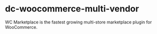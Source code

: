# dc-woocommerce-multi-vendor
WC Marketplace is the fastest growing multi-store marketplace plugin for WooCommerce.
